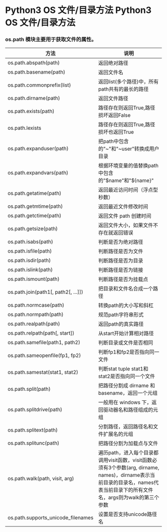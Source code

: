 # Python3 OS 文件/目录方法 Python3 OS 文件/目录方法

### os.path 模块主要用于获取文件的属性。


方法|说明
--|--
os.path.abspath(path)|返回绝对路径
os.path.basename(path)|返回文件名
os.path.commonprefix(list)|返回list(多个路径)中，所有path共有的最长的路径
os.path.dirname(path)|返回文件路径
os.path.exists(path)|路径存在则返回True,路径损坏返回False
os.path.lexists|路径存在则返回True,路径损坏也返回True
os.path.expanduser(path)|把path中包含的"~"和"~user"转换成用户目录
os.path.expandvars(path)|根据环境变量的值替换path中包含的"$name"和"${name}"
os.path.getatime(path)|返回最近访问时间（浮点型秒数）
os.path.getmtime(path)|返回最近文件修改时间
os.path.getctime(path)|返回文件 path 创建时间
os.path.getsize(path)|返回文件大小，如果文件不存在就返回错误
os.path.isabs(path)|判断是否为绝对路径
os.path.isfile(path)|判断路径是否为文件
os.path.isdir(path)|判断路径是否为目录
os.path.islink(path)|判断路径是否为链接
os.path.ismount(path)|判断路径是否为挂载点
os.path.join(path1[, path2[, ...]])|把目录和文件名合成一个路径
os.path.normcase(path)|转换path的大小写和斜杠
os.path.normpath(path)|规范path字符串形式
os.path.realpath(path)|返回path的真实路径
os.path.relpath(path[, start])|从start开始计算相对路径
os.path.samefile(path1, path2)|判断目录或文件是否相同
os.path.sameopenfile(fp1, fp2)|判断fp1和fp2是否指向同一文件
os.path.samestat(stat1, stat2)|判断stat tuple stat1和stat2是否指向同一个文件
os.path.split(path)|把路径分割成 dirname 和 basename，返回一个元组
os.path.splitdrive(path)|一般用在 windows 下，返回驱动器名和路径组成的元组
os.path.splitext(path)|分割路径，返回路径名和文件扩展名的元组
os.path.splitunc(path)|把路径分割为加载点与文件
os.path.walk(path, visit, arg)|遍历path，进入每个目录都调用visit函数，visit函数必须有3个参数(arg, dirname, names)，dirname表示当前目录的目录名，names代表当前目录下的所有文件名，args则为walk的第三个参数
os.path.supports_unicode_filenames|设置是否支持unicode路径名